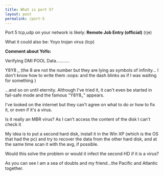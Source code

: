 ```yaml
---
title: What is port 5?
layout: post
permalink: /port-5
---
```


Port 5 tcp,udp on your network is likely: **Remote Job Entry (official)** (rje)

What it could also be: Yoyo trojan virus (tcp)

**Comment about YoYo:**

Verifying DMI POOL Data...........

Y8Y8 _ (the 8 are not the number but they are lying as symbols of infinity... I don't know how to write them :oops: and the dash blinks as if I was waiting for something )

...and so on until eternity. Although I've tried it, it can't even be started in fail-safe mode and the famous "Y8Y8_" appears.

I've looked on the internet but they can't agree on what to do or how to fix it, or even if it's a virus.

Is it really an MBR virus? As I can't access the content of the disk I can't check it

My idea is to put a second hard disk, install it in the Win XP (which is the OS that had the pc) and try to recover the data from the other hard disk, and at the same time scan it with the avg, if possible.

Would this solve the problem or would it infect the second HD if it is a virus?

As you can see I am a sea of doubts and my friend...the Pacific and Atlantic together.
